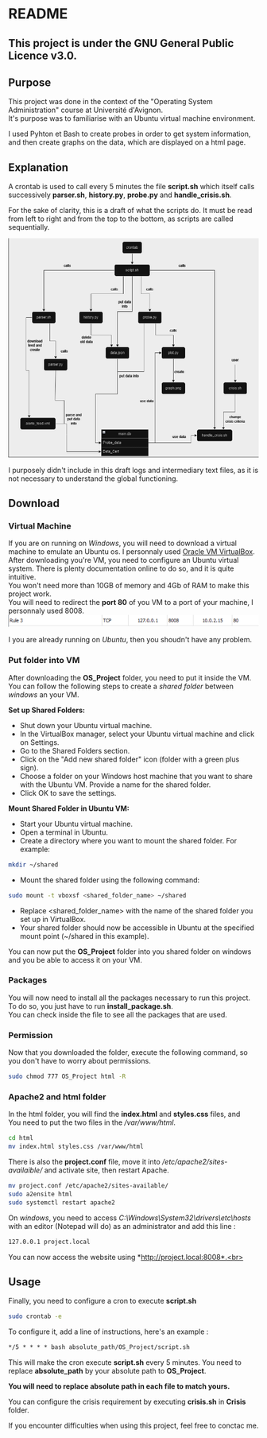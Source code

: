 # README

## This project is under the GNU General Public Licence v3.0.

## Purpose

This project was done in the context of the "Operating System Administration" course at Université d'Avignon.<br>
It's purpose was to familiarise with an Ubuntu virtual machine environment.<br>

I used Pyhton et Bash to create probes in order to get system information, and then create graphs on the data, which are displayed on a html page.<br>

## Explanation

A crontab is used to call every 5 minutes the file **script.sh** which itself calls successively **parser.sh**, **history.py**, **probe.py** and **handle_crisis.sh**.

For the sake of clarity, this is a draft of what the scripts do. It must be read from left to right and from the top to the bottom, as scripts are called sequentially.<br>

![Explanation](explanation.PNG)

I purposely didn't include in this draft logs and intermediary text files, as it is not necessary to understand the global functioning.<br>


## Download

### Virtual Machine

If you are on running on *Windows*, you will need to download a virtual machine to emulate an Ubuntu os. I personnaly used [Oracle VM VirtualBox](https://www.oracle.com/fr/virtualization/technologies/vm/downloads/virtualbox-downloads.html).<br>
After downloading you're VM, you need to configure an Ubuntu virtual system. There is plenty documentation online to do so, and it is quite intuitive.<br>
You won't need more than 10GB of memory and 4Gb of RAM to make this project work.<br>
You will need to redirect the **port 80** of you VM to a port of your machine, I personnaly used 8008.<br>
![example](redirection_port.PNG)

I you are already running on *Ubuntu*, then you shoudn't have any problem.<br>

### Put folder into VM

After downloading the **OS_Project** folder, you need to put it inside the VM.<br>
You can follow the following steps to create a _shared folder_ between *windows* an your VM.<br>

**Set up Shared Folders:**
- Shut down your Ubuntu virtual machine.
- In the VirtualBox manager, select your Ubuntu virtual machine and click on Settings.
- Go to the Shared Folders section.
- Click on the "Add new shared folder" icon (folder with a green plus sign).
- Choose a folder on your Windows host machine that you want to share with the Ubuntu VM. Provide a name for the shared folder.
- Click OK to save the settings.

**Mount Shared Folder in Ubuntu VM:**
- Start your Ubuntu virtual machine.
- Open a terminal in Ubuntu.
- Create a directory where you want to mount the shared folder. For example:
```bash
mkdir ~/shared
```
- Mount the shared folder using the following command:
```bash
sudo mount -t vboxsf <shared_folder_name> ~/shared
```
- Replace <shared_folder_name> with the name of the shared folder you set up in VirtualBox.
- Your shared folder should now be accessible in Ubuntu at the specified mount point (~/shared in this example).

You can now put the **OS_Project** folder into you shared folder on windows and you be able to access it on your VM. 

### Packages

You will now need to install all the packages necessary to run this project.<br>
To do so, you just have to run **install_package.sh**.<br>
You can check inside the file to see all the packages that are used.<br>

### Permission

Now that you downloaded the folder, execute the following command, so you don't have to worry about permissions.<br>
```bash
sudo chmod 777 OS_Project html -R
```

### Apache2 and html folder

In the html folder, you will find the **index.html** and **styles.css** files, and <br>
You need to put the two files in the */var/www/html*.
```bash 
cd html
mv index.html styles.css /var/www/html
```
There is also the **project.conf** file, move it into */etc/apache2/sites-availaible/* and activate site, then restart Apache.<br>
```bash
mv project.conf /etc/apache2/sites-available/
sudo a2ensite html
sudo systemctl restart apache2
```
On *windows*, you need to access *C:\Windows\System32\drivers\etc\hosts* with an editor (Notepad will do) as an administrator and add this line :<br>
```txt
127.0.0.1 project.local
```

You can now access the website using *http://project.local:8008*.<br>


## Usage 

Finally, you need to configure a cron to execute **script.sh**<br>
```bash
sudo crontab -e
```
To configure it, add a line of instructions, here's an example :<br>
```txt
*/5 * * * * bash absolute_path/OS_Project/script.sh
```
This will make the cron execute **script.sh** every 5 minutes. You need to replace **absolute_path** by your absolute path to **OS_Project**.<br>

**You will need to replace absolute path in each file to match yours.**<br>

You can configure the crisis requirement by executing **crisis.sh** in **Crisis** folder.<br>

If you encounter difficulties when using this project, feel free to conctac me.
